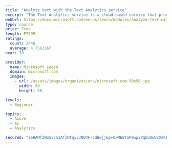 ```yaml
---
title: "Analyze text with the Text Analytics service"
excerpt: "The Text Analytics service is a cloud-based service that provides advanced natural language processing over raw text for sentiment analysis, key phrase extraction, named entity recognition, and language detection."
webUrl: https://docs.microsoft.com/en-us/learn/modules/analyze-text-with-text-analytics-service/
type: course
price: Free
length: PT29M
ratings:
  count: 2446
  average: 4.7563367
heat: 78

provider:
  name: Microsoft Learn
  domain: microsoft.com
  images:
    - url: /assets/images/organizations/microsoft.com-50x50.jpg
      width: 50
      height: 50

levels:
  - Beginner

topics:
  - Azure
  - AI
  - Analytics

secured: "9bHAWf2WoS3753AfsNtqyJ3NQ4F/5dBwjj6p+OwNEWTSP0wpZPqbLWwUxXdKF1ZY8xY+cQuV06V6rHbAZD0o3CAbEnwix0U4axZ5AKFgKwDSd09qxeg1NwzkqG3VFBnZvmlOs0hWo/96WIiSOcKqU7cMEV6yypP2bu7M/nuL1OkIUXutmRtA3MpwE0HnNBUELwc68ZiXZQwJeYq5E9hBwMWRT4m2Rz4dtdvOkI6qR5YnLwShcV1zArgpFBY+/s0gXma1F0t/I20IdhpCWl9DsymaVvlzYRPWZlQqWVYWPeimsrsVm1Z3b1tkp7HCwAkcu3K3zWG9H8FIxLSyodKFzqDLbHKHOg1QdmoqelP4xEiUpHEFEEnbQTMlaQV+1fIUpHjh/TSEVr94YksbaJWesJOjwFFk3FtDfgGcdH73WSw=;pNHAzTQROQa5qBFdKy+v5A=="
---
```


